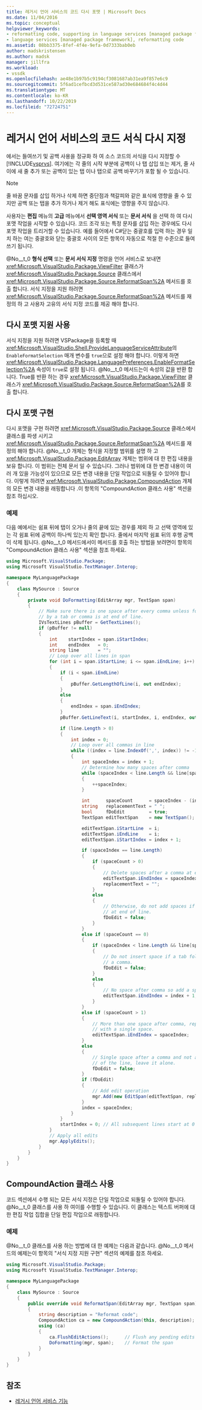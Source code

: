 ```yaml
---
title: 레거시 언어 서비스의 코드 다시 포맷 | Microsoft Docs
ms.date: 11/04/2016
ms.topic: conceptual
helpviewer_keywords:
- reformatting code, supporting in language services [managed package framework]
- language services [managed package framework], reformatting code
ms.assetid: 08bb3375-8fef-4f4e-9efa-0d7333bab0eb
author: madskristensen
ms.author: madsk
manager: jillfra
ms.workload:
- vssdk
ms.openlocfilehash: ae48e1b97b5c9194cf3081687ab31ea9f857e6c9
ms.sourcegitcommit: 5f6ad1cefbcd3d531ce587ad30e684684f4c4d44
ms.translationtype: MT
ms.contentlocale: ko-KR
ms.lasthandoff: 10/22/2019
ms.locfileid: "72724751"
---
```

# <a name="reformatting-code-in-a-legacy-language-service"></a>레거시 언어 서비스의 코드 서식 다시 지정

에서는 들여쓰기 및 공백 사용을 정규화 하 여 소스 코드의 서식을 다시 지정할 수 [!INCLUDE[vsprvs](../../code-quality/includes/vsprvs_md.md)]. 여기에는 각 줄의 시작 부분에 공백이 나 탭 삽입 또는 제거, 줄 사이에 새 줄 추가 또는 공백이 있는 탭 이나 탭으로 공백 바꾸기가 포함 될 수 있습니다.

> [!NOTE]
> 줄 바꿈 문자를 삽입 하거나 삭제 하면 중단점과 책갈피와 같은 표식에 영향을 줄 수 있지만 공백 또는 탭을 추가 하거나 제거 해도 표식에는 영향을 주지 않습니다.

사용자는 **편집** 메뉴의 **고급** 메뉴에서 **선택 영역 서식** 또는 **문서 서식** 을 선택 하 여 다시 포맷 작업을 시작할 수 있습니다. 코드 조각 또는 특정 문자를 삽입 하는 경우에도 다시 포맷 작업을 트리거할 수 있습니다. 예를 들어에서 C#닫는 중괄호를 입력 하는 경우 일치 하는 여는 중괄호와 닫는 중괄호 사이의 모든 항목이 자동으로 적절 한 수준으로 들여쓰기 됩니다.

@No__t_0 **형식 선택** 또는 **문서 서식 지정** 명령을 언어 서비스로 보내면 <xref:Microsoft.VisualStudio.Package.ViewFilter> 클래스가 <xref:Microsoft.VisualStudio.Package.Source> 클래스에서 <xref:Microsoft.VisualStudio.Package.Source.ReformatSpan%2A> 메서드를 호출 합니다. 서식 지정을 지원 하려면 <xref:Microsoft.VisualStudio.Package.Source.ReformatSpan%2A> 메서드를 재정의 하 고 사용자 고유의 서식 지정 코드를 제공 해야 합니다.

## <a name="enabling-support-for-reformatting"></a>다시 포맷 지원 사용

서식 지정을 지원 하려면 VSPackage을 등록할 때 <xref:Microsoft.VisualStudio.Shell.ProvideLanguageServiceAttribute>의 `EnableFormatSelection` 매개 변수를 `true`으로 설정 해야 합니다. 이렇게 하면 <xref:Microsoft.VisualStudio.Package.LanguagePreferences.EnableFormatSelection%2A> 속성이 `true`로 설정 됩니다. @No__t_0 메서드는이 속성의 값을 반환 합니다. True를 반환 하는 경우 <xref:Microsoft.VisualStudio.Package.ViewFilter> 클래스가 <xref:Microsoft.VisualStudio.Package.Source.ReformatSpan%2A>를 호출 합니다.

## <a name="implementing-reformatting"></a>다시 포맷 구현

다시 포맷을 구현 하려면 <xref:Microsoft.VisualStudio.Package.Source> 클래스에서 클래스를 파생 시키고 <xref:Microsoft.VisualStudio.Package.Source.ReformatSpan%2A> 메서드를 재정의 해야 합니다. @No__t_0 개체는 형식을 지정할 범위를 설명 하 고 <xref:Microsoft.VisualStudio.Package.EditArray> 개체는 범위에 대 한 편집 내용을 보유 합니다. 이 범위는 전체 문서 일 수 있습니다. 그러나 범위에 대 한 변경 내용이 여러 개 있을 가능성이 있으므로 모든 변경 내용을 단일 작업으로 되돌릴 수 있어야 합니다. 이렇게 하려면 <xref:Microsoft.VisualStudio.Package.CompoundAction> 개체의 모든 변경 내용을 래핑합니다 .이 항목의 "CompoundAction 클래스 사용" 섹션을 참조 하십시오.

### <a name="example"></a>예제

다음 예에서는 쉼표 뒤에 탭이 오거나 줄의 끝에 있는 경우를 제외 하 고 선택 영역에 있는 각 쉼표 뒤에 공백이 하나씩 있는지 확인 합니다. 줄에서 마지막 쉼표 뒤의 후행 공백이 삭제 됩니다. @No__t_0 메서드에서이 메서드를 호출 하는 방법을 보려면이 항목의 "CompoundAction 클래스 사용" 섹션을 참조 하세요.

```csharp
using Microsoft.VisualStudio.Package;
using Microsoft VisualStudio.TextManager.Interop;

namespace MyLanguagePackage
{
    class MySource : Source
    {
        private void DoFormatting(EditArray mgr, TextSpan span)
        {
            // Make sure there is one space after every comma unless followed
            // by a tab or comma is at end of line.
            IVsTextLines pBuffer = GetTextLines();
            if (pBuffer != null)
            {
                int    startIndex = span.iStartIndex;
                int    endIndex   = 0;
                string line       = "";
                // Loop over all lines in span
                for (int i = span.iStartLine; i <= span.iEndLine; i++)
                {
                    if (i < span.iEndLine)
                    {
                        pBuffer.GetLengthOfLine(i, out endIndex);
                    }
                    else
                    {
                        endIndex = span.iEndIndex;
                    }
                    pBuffer.GetLineText(i, startIndex, i, endIndex, out line);

                    if (line.Length > 0)
                    {
                        int index = 0;
                        // Loop over all commas in line
                        while ((index = line.IndexOf(',', index)) != -1)
                        {
                            int spaceIndex = index + 1;
                            // Determine how many spaces after comma
                            while (spaceIndex < line.Length && line[spaceIndex] == ' ')
                            {
                                ++spaceIndex;
                            }

                            int      spaceCount      = spaceIndex - (index + 1);
                            string   replacementText = " ";
                            bool     fDoEdit         = true;
                            TextSpan editTextSpan    = new TextSpan();

                            editTextSpan.iStartLine  = i;
                            editTextSpan.iEndLine    = i;
                            editTextSpan.iStartIndex = index + 1;

                            if (spaceIndex == line.Length)
                            {
                                if (spaceCount > 0)
                                {
                                    // Delete spaces after a comma at end of line
                                    editTextSpan.iEndIndex = spaceIndex;
                                    replacementText = "";
                                }
                                else
                                {
                                    // Otherwise, do not add spaces if comma is
                                    // at end of line.
                                    fDoEdit = false;
                                }
                            }
                            else if (spaceCount == 0)
                            {
                                if (spaceIndex < line.Length && line[spaceIndex] == '\t')
                                {
                                    // Do not insert space if a tab follows
                                    // a comma.
                                    fDoEdit = false;
                                }
                                else
                                {
                                    // No space after comma so add a space.
                                    editTextSpan.iEndIndex = index + 1;
                                }
                            }
                            else if (spaceCount > 1)
                            {
                                // More than one space after comma, replace
                                // with a single space.
                                editTextSpan.iEndIndex = spaceIndex;
                            }
                            else
                            {
                                // Single space after a comma and not at end
                                // of the line, leave it alone.
                                fDoEdit = false;
                            }
                            if (fDoEdit)
                            {
                                // Add edit operation
                                mgr.Add(new EditSpan(editTextSpan, replacementText));
                            }
                            index = spaceIndex;
                        }
                    }
                    startIndex = 0; // All subsequent lines start at 0
                }
                // Apply all edits
                mgr.ApplyEdits();
            }
        }
    }
}
```

## <a name="using-the-compoundaction-class"></a>CompoundAction 클래스 사용

코드 섹션에서 수행 되는 모든 서식 지정은 단일 작업으로 되돌릴 수 있어야 합니다. @No__t_0 클래스를 사용 하 여이를 수행할 수 있습니다. 이 클래스는 텍스트 버퍼에 대 한 편집 작업 집합을 단일 편집 작업으로 래핑합니다.

### <a name="example"></a>예제

@No__t_0 클래스를 사용 하는 방법에 대 한 예제는 다음과 같습니다. @No__t_0 메서드의 예제는이 항목의 "서식 지정 지원 구현" 섹션의 예제를 참조 하세요.

```csharp
using Microsoft.VisualStudio.Package;
using Microsoft VisualStudio.TextManager.Interop;

namespace MyLanguagePackage
{
    class MySource : Source
    {
        public override void ReformatSpan(EditArray mgr, TextSpan span)
        {
            string description = "Reformat code";
            CompoundAction ca = new CompoundAction(this, description);
            using (ca)
            {
                ca.FlushEditActions();      // Flush any pending edits
                DoFormatting(mgr, span);    // Format the span
            }
        }
    }
}
```

## <a name="see-also"></a>참조

- [레거시 언어 서비스 기능](legacy-language-service-features1.md)